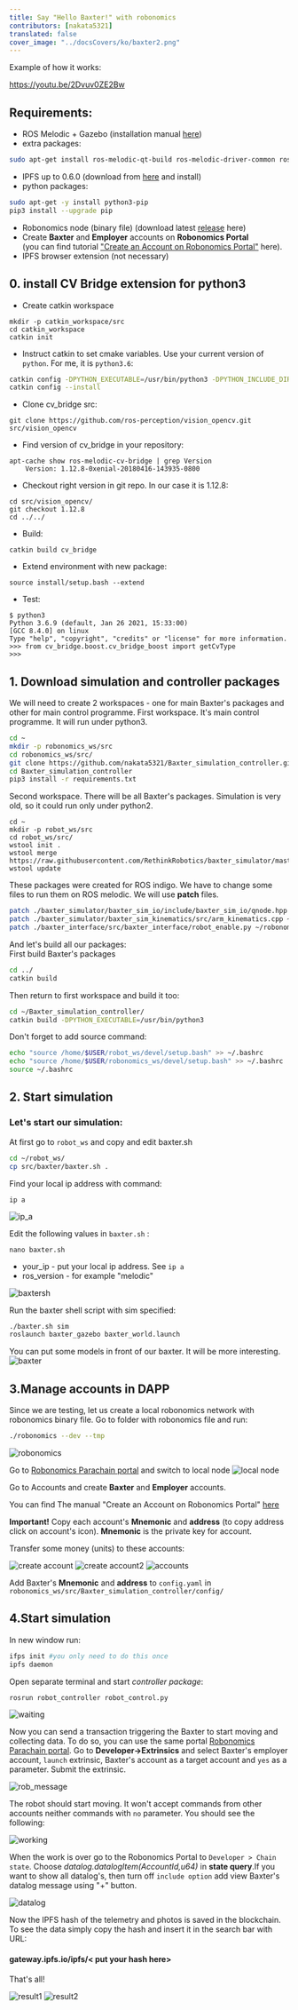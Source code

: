 ```yaml
---
title: Say "Hello Baxter!" with robonomics
contributors: [nakata5321]
translated: false
cover_image: "../docsCovers/ko/baxter2.png"
---
```

Example of how it works:

https://youtu.be/2Dvuv0ZE2Bw


## Requirements:

 - ROS Melodic + Gazebo (installation manual [here][db2])  
 - extra packages:
```sh
sudo apt-get install ros-melodic-qt-build ros-melodic-driver-common ros-melodic-gazebo-ros-control ros-melodic-gazebo-ros-pkgs ros-melodic-ros-control ros-melodic-control-toolbox ros-melodic-realtime-tools ros-melodic-ros-controllers ros-melodic-xacro python-wstool ros-melodic-tf-conversions ros-melodic-kdl-parser python-wstool python-catkin-tools qt4-default
```
- IPFS up to 0.6.0 (download from [here][db3] and install)
- python packages:
```sh
sudo apt-get -y install python3-pip
pip3 install --upgrade pip
```
 - Robonomics node (binary file) (download latest [release][db4] here)
 - Create __Baxter__ and __Employer__ accounts  on **Robonomics Portal**  
 (you can find tutorial ["Create an Account on Robonomics Portal"][db8] here).
 - IPFS browser extension (not necessary)

## 0. install CV Bridge extension for python3

 - Create catkin workspace
```shell
mkdir -p catkin_workspace/src
cd catkin_workspace
catkin init
```

 - Instruct catkin to set cmake variables. Use your current version of `python`. For me, it is `python3.6`:
```sh
catkin config -DPYTHON_EXECUTABLE=/usr/bin/python3 -DPYTHON_INCLUDE_DIR=/usr/include/python3.6m -DPYTHON_LIBRARY=/usr/lib/x86_64-linux-gnu/libpython3.6m.so
catkin config --install
```

 - Clone cv_bridge src:
```shell
git clone https://github.com/ros-perception/vision_opencv.git src/vision_opencv
```

 - Find version of cv_bridge in your repository:
```shell
apt-cache show ros-melodic-cv-bridge | grep Version
    Version: 1.12.8-0xenial-20180416-143935-0800
```

 - Checkout right version in git repo. In our case it is 1.12.8:
```shell
cd src/vision_opencv/
git checkout 1.12.8
cd ../../
```

 - Build:
```shell
catkin build cv_bridge
```

 - Extend environment with new package:

```shell
source install/setup.bash --extend
``` 
 - Test:
```shell
$ python3
Python 3.6.9 (default, Jan 26 2021, 15:33:00) 
[GCC 8.4.0] on linux
Type "help", "copyright", "credits" or "license" for more information.
>>> from cv_bridge.boost.cv_bridge_boost import getCvType
>>>
```

## 1. Download simulation and controller packages
We will need to create 2 workspaces - one for main Baxter's packages and other for main control programme.
First workspace. It's main control programme. It will run under python3.

```sh
cd ~
mkdir -p robonomics_ws/src
cd robonomics_ws/src/
git clone https://github.com/nakata5321/Baxter_simulation_controller.git
cd Baxter_simulation_controller
pip3 install -r requirements.txt
```
Second workspace. There will be all Baxter's packages. Simulation is very old, so it could run only under python2.
```shell
cd ~
mkdir -p robot_ws/src
cd robot_ws/src/
wstool init .
wstool merge https://raw.githubusercontent.com/RethinkRobotics/baxter_simulator/master/baxter_simulator.rosinstall
wstool update
```
These packages were created for ROS indigo. We have to change some files to run them on ROS melodic.
We will use **patch** files.
```sh
patch ./baxter_simulator/baxter_sim_io/include/baxter_sim_io/qnode.hpp ~/robonomics_ws/src/Baxter_simulation_controller/patch/qnode_patch
patch ./baxter_simulator/baxter_sim_kinematics/src/arm_kinematics.cpp ~/robonomics_ws/src/Baxter_simulation_controller/patch/arm_patch
patch ./baxter_interface/src/baxter_interface/robot_enable.py ~/robonomics_ws/src/Baxter_simulation_controller/patch/interface_patch
```
And let's build  all our packages:  
First build Baxter's packages
```sh
cd ../
catkin build
```
Then return to first workspace and build it too:
```sh
cd ~/Baxter_simulation_controller/
catkin build -DPYTHON_EXECUTABLE=/usr/bin/python3
```
Don't forget to add source command:

```sh
echo "source /home/$USER/robot_ws/devel/setup.bash" >> ~/.bashrc
echo "source /home/$USER/robonomics_ws/devel/setup.bash" >> ~/.bashrc
source ~/.bashrc
```  


## 2. Start simulation
### Let's start our simulation:
At first go to `robot_ws` and copy and edit baxter.sh
```sh
cd ~/robot_ws/
cp src/baxter/baxter.sh .
```
Find your local ip address with command:
```
ip a
```
![ip_a][im14]

Edit the following values in `baxter.sh` :
```
nano baxter.sh
```

- your_ip - put your local ip address. See `ip a`
- ros_version - for example "melodic"

![baxtersh][im15]

Run the baxter shell script with sim specified:
```sh
./baxter.sh sim
roslaunch baxter_gazebo baxter_world.launch
```
You can put some models in front of our baxter. It will be more interesting.
![baxter][im2]

## 3.Manage accounts in DAPP

Since we are testing, let us create a local robonomics network with robonomics binary file. Go to folder with robonomics file and run:
```sh
./robonomics --dev --tmp
```
![robonomics][im3]

Go to [Robonomics Parachain portal][db5] and switch to local node
![local node][im4]

Go to Accounts and create __Baxter__ and __Employer__ accounts.

You can find The manual "Create an Account on Robonomics Portal" [here][db8]

__Important!__ Copy each account's **Mnemonic** and **address** (to copy address click on account's icon). **Mnemonic** is the private key for account.

Transfer some money (units) to these accounts:

![create account][im5]
![create account2][im16]
![accounts][im6]

Add Baxter's **Mnemonic** and **address** to `config.yaml` in `robonomics_ws/src/Baxter_simulation_controller/config/`

## 4.Start simulation

In new window run:
```sh
ifps init #you only need to do this once
ipfs daemon
```
Open separate terminal and start *controller package*:
```sh
rosrun robot_controller robot_control.py
```
![waiting][im7]

Now you can send a transaction triggering the Baxter to start moving and collecting data. To do so, you can use the same portal [Robonomics Parachain portal][db5]. Go to **Developer->Extrinsics** and select Baxter's employer account, `launch` extrinsic, Baxter's account as a target account and `yes` as a parameter. Submit the extrinsic.


![rob_message][im8]

The robot should start moving. It won't accept commands from other accounts neither commands with `no` parameter.
You should see the following:

![working][im9]

When the work is over go to the Robonomics Portal to `Developer > Chain state`. Choose *datalog.datalogItem(AccountId,u64)* in **state query**.If you want to show all datalog's, then turn off `include option` add view Baxter's datalog message using "+" button.

![datalog][im10]

Now the IPFS hash of the telemetry and photos is saved in the blockchain. To see the data simply copy the hash and insert it in the search bar with URL:  
#### gateway.ipfs.io/ipfs/< put your hash here>



That's all!

![result1][im12]
![result2][im13]


[db2]: <http://wiki.ros.org/melodic/Installation>
[db3]: <https://dist.ipfs.io/go-ipfs/v0.6.0/go-ipfs_v0.6.0_linux-386.tar.gz>
[db4]: <https://github.com/airalab/robonomics/releases>
[im1]: <../images/baxter_demo/empty_world.jpg>
[im2]: <../images/baxter_demo/baxter_simulation.jpg>
[im3]: <../images/baxter_demo/robonomics.jpg>
[db5]: <https://polkadot.js.org/apps/?rpc=wss%3A%2F%2Fkusama.rpc.robonomics.network%2F#/>
[im4]: <../images/baxter_demo/local_node.jpg>
[im5]: <../images/baxter_demo/create_account.jpg>
[im6]: <../images/baxter_demo/accounts.jpg>
[im7]: <../images/baxter_demo/waiting.jpg>
[db6]: <https://wiki.robonomics.network/docs/rio-overview/>
[im8]: <../images/baxter_demo/rob_message.jpg>
[im9]: <../images/baxter_demo/working.jpg>
[im10]: <../images/baxter_demo/datalog.jpg>
[im11]: <../images/baxter_demo/ipfs.jpg>
[im12]: <../images/baxter_demo/result1.jpg>
[im13]: <../images/baxter_demo/result2.jpg>
[im14]: <../images/baxter_demo/ip_a.png>
[im15]: <../images/baxter_demo/baxter_sh.jpg>
[im16]: <../images/baxter_demo/create_account2.jpg>
[db8]: <https://wiki.robonomics.network/docs/create-account-in-dapp/>